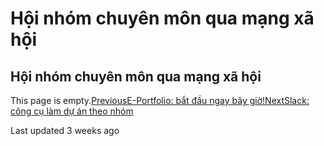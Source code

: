 # Hội nhóm chuyên môn qua mạng xã hội

## Hội nhóm chuyên môn qua mạng xã hội

This page is empty.[PreviousE-Portfolio: bắt đầu ngay bây giờ!](e-portfolio-bat-dau-ngay-bay-gio.md)[NextSlack: công cụ làm dự án theo nhóm](slack-cong-cu-lam-du-an-theo-nhom.md)

Last updated 3 weeks ago

